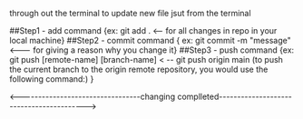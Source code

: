 through out the terminal to update new file jsut from the terminal

##Step1 - add command {ex: git add .  <-- for all changes in repo in your local machine}
##Step2 - commit command { ex: git commit -m "message"  <--- for giving a reason why you change it}
##Step3 - push command {ex: git push [remote-name] [branch-name]  < -- git push origin main (to push the current branch to the origin remote repository, you would use the following command:) }

<---------------------------------changing complleted----------------------------------------->

